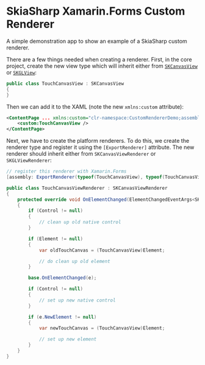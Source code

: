 # SkiaSharp Xamarin.Forms Custom Renderer

A simple demonstration app to show an example of a SkiaSharp custom renderer.

There are a few things needed when creating a renderer. First, in the core project, 
create the new view type which will inherit either from 
[`SKCanvasView`](https://developer.xamarin.com/api/type/SkiaSharp.Views.Forms.SKCanvasView) 
or [`SKGLView`](https://developer.xamarin.com/api/type/SkiaSharp.Views.Forms.SKGLView):

```csharp
public class TouchCanvasView : SKCanvasView
{
}
```

Then we can add it to the XAML (note the new `xmlns:custom` attribute):

```xml
<ContentPage ... xmlns:custom="clr-namespace:CustomRendererDemo;assembly=CustomRendererDemo">
    <custom:TouchCanvasView />
</ContentPage>
```

Next, we have to create the platform renderers. To do this, we create the renderer 
type and register it using the `[ExportRenderer]` attribute. The new renderer should 
inherit either from `SKCanvasViewRenderer` or `SKGLViewRenderer`:

```csharp
// register this renderer with Xamarin.Forms
[assembly: ExportRenderer(typeof(TouchCanvasView), typeof(TouchCanvasViewRenderer))]

public class TouchCanvasViewRenderer : SKCanvasViewRenderer
{
    protected override void OnElementChanged(ElementChangedEventArgs<SKCanvasView> e)
    {
        if (Control != null)
        {
            // clean up old native control
        }

        if (Element != null)
        {
            var oldTouchCanvas = (TouchCanvasView)Element;

            // do clean up old element
        }

        base.OnElementChanged(e);

        if (Control != null)
        {
            // set up new native control
        }

        if (e.NewElement != null)
        {
            var newTouchCanvas = (TouchCanvasView)Element;

            // set up new element
        }
    }
}
```
